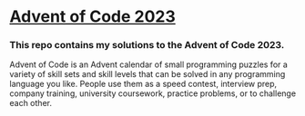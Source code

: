 # [Advent of Code 2023](https://adventofcode.com/2023/)

### This repo contains my solutions to the Advent of Code 2023.

Advent of Code is an Advent calendar of small programming puzzles for a variety of skill sets and skill levels that can be solved in any programming language you like. People use them as a speed contest, interview prep, company training, university coursework, practice problems, or to challenge each other.
